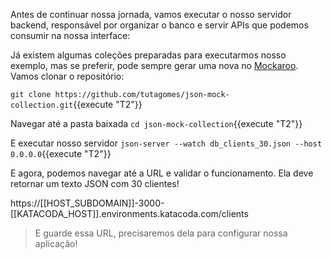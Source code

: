 Antes de continuar nossa jornada, vamos executar o nosso servidor backend, responsável por organizar o banco e servir APIs que podemos consumir na nossa interface:

Já existem algumas coleções preparadas para executarmos nosso exemplo, mas se preferir, pode sempre gerar uma nova no [Mockaroo](https://www.mockaroo.com/). Vamos clonar o repositório:

`git clone https://github.com/tutagomes/json-mock-collection.git`{{execute "T2"}}


Navegar até a pasta baixada
`cd json-mock-collection`{{execute "T2"}}

E executar nosso servidor
`json-server --watch db_clients_30.json --host 0.0.0.0`{{execute "T2"}}

E agora, podemos navegar até a URL e validar o funcionamento. Ela deve retornar um texto JSON com 30 clientes!

https://[[HOST_SUBDOMAIN]]-3000-[[KATACODA_HOST]].environments.katacoda.com/clients

> E guarde essa URL, precisaremos dela para configurar nossa aplicação!
